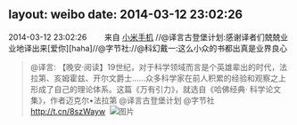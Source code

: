 layout: weibo
date: 2014-03-12 23:02:26
---
<meta name="referrer" content="no-referrer" />

2014-03-12 23:02:26  &nbsp;&nbsp;&nbsp;&nbsp;&nbsp;&nbsp; 来自 <a href="http://app.weibo.com/t/feed/22zMnn" rel="nofollow">小米手机</a>
//@译言古登堡计划:感谢译者们兢兢业业地译出来[爱你][haha]//@字节社://@科幻戴一:这么小众的书都出真是业界良心
>  @译言: 【晚安·阅读】19世纪，对于科学领域而言是个英雄辈出的时代，法拉第、亥姆霍兹、开尔文爵士……众多科学家在前人积累的经验和观察之上形成了自己的理论体系。这篇《万有引力》，就选自《哈佛经典· 科学论文集》，作者迈克尔•法拉第 @译言古登堡计划 @字节社 http://t.cn/8szWayw ​​​
>  ![图片](https://ww2.sinaimg.cn/large/61e36de1jw1eedbpg6gknj20hsag47wj.jpg)
